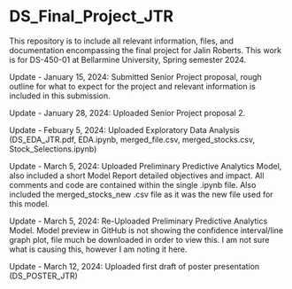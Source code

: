 # DS_Final_Project_JTR
This repository is to include all relevant information, files, and documentation encompassing the final project for Jalin Roberts. This work is for DS-450-01 at Bellarmine University, Spring semester 2024.

Update - January 15, 2024: Submitted Senior Project proposal, rough outline for what to expect for the project and relevant information is included in this submission.

Update - January 28, 2024: Uploaded Senior Project proposal 2.

Update - Febuary 5, 2024: Uploaded Exploratory Data Analysis (DS_EDA_JTR.pdf, EDA.ipynb, merged_file.csv, merged_stocks.csv, Stock_Selections.ipynb)

Update - March 5, 2024: Uploaded Preliminary Predictive Analytics Model, also included a short Model Report detailed objectives and impact. All comments and code are contained within the single .ipynb file. Also included the merged_stocks_new .csv file as it was the new file used for this model.

Update - March 5, 2024: Re-Uploaded Preliminary Predictive Analytics Model. Model preview in GitHub is not showing the confidence interval/line graph plot, file much be downloaded in order to view this. I am not sure what is causing this, however I am noting it here.

Update - March 12, 2024: Uploaded first draft of poster presentation (DS_POSTER_JTR)

